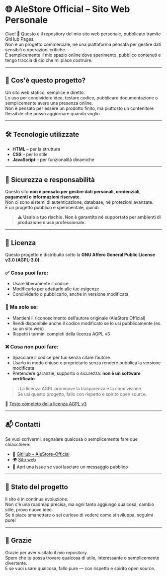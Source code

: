 # 🌐 AleStore Official – Sito Web Personale

Ciao! 👋 Questo è il repository del mio sito web personale, pubblicato tramite GitHub Pages.  
Non è un progetto commerciale, né una piattaforma pensata per gestire dati sensibili o operazioni critiche.  
È semplicemente il mio spazio online dove sperimento, pubblico contenuti e tengo traccia di ciò che mi piace costruire.

---

## 🧭 Cos'è questo progetto?

Un sito web statico, semplice e diretto.  
Lo uso per condividere idee, testare codice, pubblicare documentazione o semplicemente avere una presenza online.  
Non è pensato per essere un prodotto finito, ma piuttosto un contenitore flessibile che posso aggiornare quando voglio.

---

## 🛠️ Tecnologie utilizzate

- **HTML** – per la struttura
- **CSS** – per lo stile
- **JavaScript** – per funzionalità dinamiche

---

## 🔐 Sicurezza e responsabilità

Questo sito **non è pensato per gestire dati personali, credenziali, pagamenti o informazioni riservate**.  
Non ci sono sistemi di autenticazione, database, né protezioni avanzate.  
È un progetto pubblico e sperimentale, quindi:

> ⚠️ **Usalo a tuo rischio. Non è garantito né supportato per ambienti di produzione o uso professionale.**

---

## 📜 Licenza

Questo progetto è distribuito sotto la **GNU Affero General Public License v3.0 (AGPL-3.0)**.

### ✅ Cosa puoi fare:

- Usare liberamente il codice
- Modificarlo per adattarlo alle tue esigenze
- Condividerlo o pubblicarlo, anche in versione modificata

### 📢 Ma solo se:

- Mantieni il riconoscimento dell’autore originale (AleStore Official)
- Rendi disponibile anche il codice modificato se lo usi pubblicamente (es. su un sito web)
- Rispetti i termini completi della licenza AGPL v3

### ❌ Cosa non puoi fare:

- Spacciare il codice per tuo senza citare l’autore
- Usarlo in modo chiuso o proprietario senza rendere pubblica la versione modificata
- Pretendere garanzie, supporto o sicurezza: **non è un software certificato**

> ℹ️ La licenza AGPL promuove la trasparenza e la condivisione.  
> Se usi questo progetto, fallo con rispetto e spirito open source.

🔗 [Testo completo della licenza AGPL v3](https://www.gnu.org/licenses/agpl-3.0.html)

---

## 📬 Contatti

Se vuoi scrivermi, segnalare qualcosa o semplicemente fare due chiacchiere:

- 🔗 [GitHub – AleStore-Official](https://github.com/AleStore-Official)
- 🌍 [Sito web](https://alestore.github.io)
- 💬 Apri una issue se vuoi lasciare un messaggio pubblico

---

## 🚧 Stato del progetto

Il sito è in continua evoluzione.  
Non c'è una roadmap precisa, ma ogni tanto aggiungo qualcosa, cambio stile, provo nuove idee.  
Se ti piace smanettare o sei curioso di vedere come si sviluppa, seguimi pure!

---

## 🙏 Grazie

Grazie per aver visitato il mio repository.  
Spero che tu possa trovare qualcosa di utile, interessante o semplicemente divertente.  
E se vuoi usare qualcosa, fallo pure — con rispetto e spirito open source.
